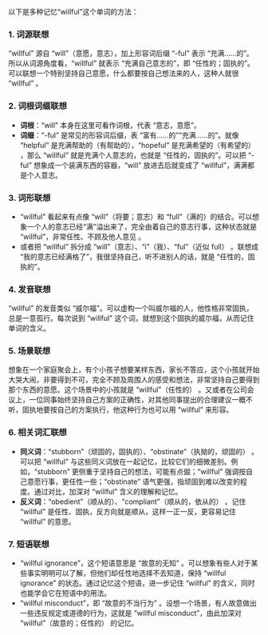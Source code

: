 以下是多种记忆“willful”这个单词的方法：

### 1. 词源联想
“willful” 源自 “will”（意愿，意志），加上形容词后缀 “-ful” 表示 “充满……的”。所以从词源角度看，“willful” 就表示 “充满自己意志的”，即 “任性的；固执的”。可以联想一个特别坚持自己意愿，什么都要按自己想法来的人，这种人就很 “willful” 。

### 2. 词根词缀联想
 - **词根**：“will” 本身在这里可看作词根，代表 “意志，意愿”。
 - **词缀**：“-ful” 是常见的形容词后缀，表 “富有……的”“充满……的”。就像 “helpful” 是充满帮助的（有帮助的），“hopeful” 是充满希望的（有希望的） ，那么 “willful” 就是充满个人意志的，也就是 “任性的，固执的”。可以把 “-ful” 想象成一个装满东西的容器，“will” 放进去后就变成了 “willful”，满满都是个人意志。

### 3. 词形联想
 - “willful” 看起来有点像 “will”（将要；意志）和 “full”（满的）的结合。可以想象一个人的意志已经“满”溢出来了，完全由着自己的意志行事，这种状态就是 “willful”，非常任性、不顾及他人意见 。
 - 或者把 “willful” 拆分成 “will”（意志）、“i”（我）、“ful”（近似 full） 。联想成 “我的意志已经满格了”，我很坚持自己，听不进别人的话，就是 “任性的，固执的”。

### 4. 发音联想
“willful” 的发音类似 “威尔福”。可以虚构一个叫威尔福的人，他性格非常固执，总是一意孤行。每次说到 “willful” 这个词，就想到这个固执的威尔福，从而记住单词的含义。

### 5. 场景联想
想象在一个家庭聚会上，有个小孩子想要某样东西，家长不答应，这个小孩就开始大哭大闹，非要得到不可，完全不顾及周围人的感受和想法，非常坚持自己要得到那个东西的意愿。这个场景中的小孩就是 “willful”（任性的） 。又或者在公司会议上，一位同事始终坚持自己方案的正确性，对其他同事提出的合理建议一概不听，固执地要按自己的方案执行，他这种行为也可以用 “willful” 来形容。

### 6. 相关词汇联想
 - **同义词**：“stubborn”（顽固的，固执的）、“obstinate”（执拗的，顽固的） 。可以把 “willful” 与这些同义词放在一起记忆，比较它们的细微差别。例如，“stubborn” 更侧重于坚持自己的想法，可能有点倔；“willful” 强调按自己意愿行事，更任性一些；“obstinate” 语气更强，指顽固到难以改变的程度。通过对比，加深对 “willful” 含义的理解和记忆。
 - **反义词**：“obedient”（顺从的）、“compliant”（顺从的，依从的） 。记住 “willful” 是任性、固执，反方向就是顺从，这样一正一反，更容易记住 “willful” 的意思。

### 7. 短语联想
 - “willful ignorance”，这个短语意思是 “故意的无知” 。可以想象有些人对于某些事实明明可以了解，但他们却任性地选择不去知道，保持 “willful ignorance” 的状态。通过记忆这个短语，进一步记住 “willful” 的含义，同时也能学会它在短语中的用法。 
 - “willful misconduct”，即 “故意的不当行为” 。设想一个场景，有人故意做出一些违反规定或道德的行为，这就是 “willful misconduct”，由此加深对 “willful”（故意的；任性的） 的记忆。 